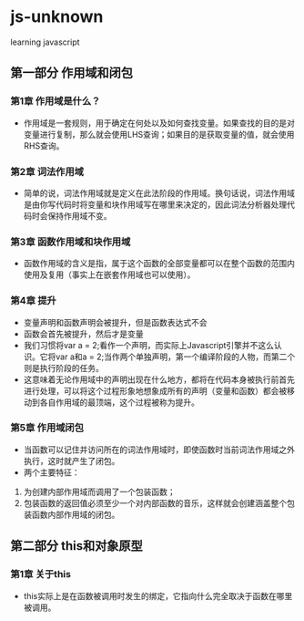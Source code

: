 # js-unknown
learning javascript

## 第一部分 作用域和闭包
### 第1章 作用域是什么？

- 作用域是一套规则，用于确定在何处以及如何查找变量。如果查找的目的是对变量进行复制，那么就会使用LHS查询；如果目的是获取变量的值，就会使用RHS查询。

### 第2章 词法作用域
- 简单的说，词法作用域就是定义在此法阶段的作用域。换句话说，词法作用域是由你写代码时将变量和块作用域写在哪里来决定的，因此词法分析器处理代码时会保持作用域不变。

### 第3章 函数作用域和块作用域
- 函数作用域的含义是指，属于这个函数的全部变量都可以在整个函数的范围内使用及复用（事实上在嵌套作用域也可以使用）。

### 第4章 提升
- 变量声明和函数声明会被提升，但是函数表达式不会
- 函数会首先被提升，然后才是变量
- 我们习惯将var a = 2;看作一个声明，而实际上Javascript引擎并不这么认识。它将var a和a = 2;当作两个单独声明，第一个编译阶段的人物，而第二个则是执行阶段的任务。
- 这意味着无论作用域中的声明出现在什么地方，都将在代码本身被执行前首先进行处理，可以将这个过程形象地想象成所有的声明（变量和函数）都会被移动到各自作用域的最顶端，这个过程被称为提升。

### 第5章 作用域闭包
- 当函数可以记住并访问所在的词法作用域时，即使函数时当前词法作用域之外执行，这时就产生了闭包。
- 两个主要特征：
1. 为创建内部作用域而调用了一个包装函数；
2. 包装函数的返回值必须至少一个对内部函数的音乐，这样就会创建涵盖整个包装函数内部作用域的闭包。

## 第二部分 this和对象原型
### 第1章 关于this
- this实际上是在函数被调用时发生的绑定，它指向什么完全取决于函数在哪里被调用。